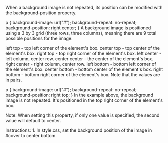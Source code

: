 When a background image is not repeated, its position can be modified with the background-position property.

p {
  background-image: url("#");
  background-repeat: no-repeat;
  background-position: right center;
}
A background image is positioned using a 3 by 3 grid (three rows, three columns), meaning there are 9 total possible positions for the image:

left top - top left corner of the element's box.
center top - top center of the element's box.
right top - top right corner of the element's box.
left center - left column, center row.
center center - the center of the element's box.
right center - right column, center row.
left bottom - bottom left corner of the element's box.
center bottom - bottom center of the element's box.
right bottom - bottom right corner of the element's box.
Note that the values are in pairs.

p {
  background-image: url("#");
  background-repeat: no-repeat;
  background-position: right top;
}
In the example above, the background image is not repeated. It's positioned in the top right corner of the element's box.

Note: When setting this property, if only one value is specified, the second value will default to center.

Instructions:
1.
In style.css, set the background position of the image in #cover to center bottom.